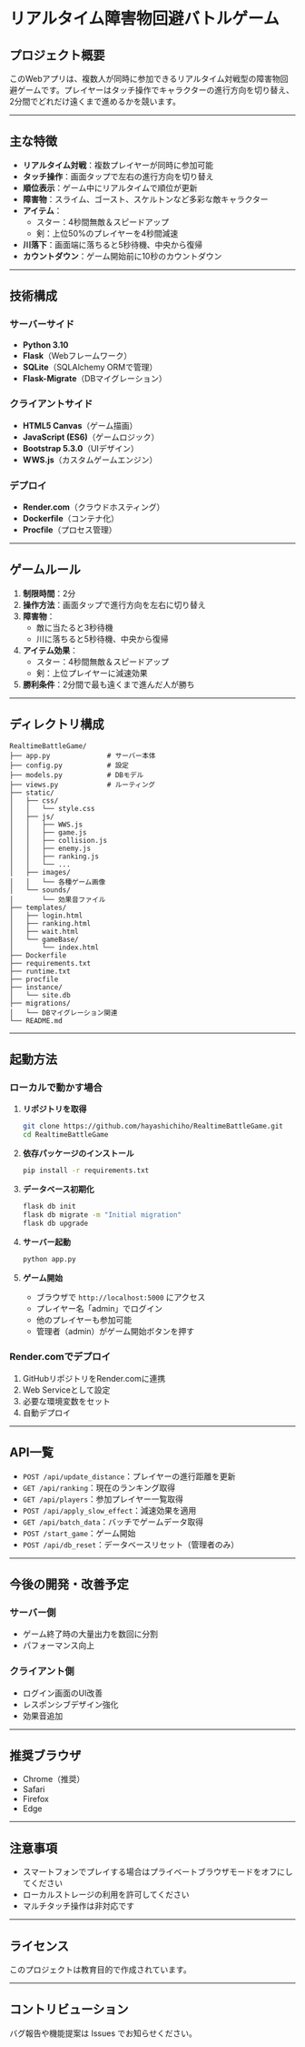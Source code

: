 # リアルタイム障害物回避バトルゲーム

## プロジェクト概要
このWebアプリは、複数人が同時に参加できるリアルタイム対戦型の障害物回避ゲームです。プレイヤーはタッチ操作でキャラクターの進行方向を切り替え、2分間でどれだけ遠くまで進めるかを競います。

---

## 主な特徴

- **リアルタイム対戦**：複数プレイヤーが同時に参加可能
- **タッチ操作**：画面タップで左右の進行方向を切り替え
- **順位表示**：ゲーム中にリアルタイムで順位が更新
- **障害物**：スライム、ゴースト、スケルトンなど多彩な敵キャラクター
- **アイテム**：
  - スター：4秒間無敵＆スピードアップ
  - 剣：上位50%のプレイヤーを4秒間減速
- **川落下**：画面端に落ちると5秒待機、中央から復帰
- **カウントダウン**：ゲーム開始前に10秒のカウントダウン

---

## 技術構成

### サーバーサイド
- **Python 3.10**
- **Flask**（Webフレームワーク）
- **SQLite**（SQLAlchemy ORMで管理）
- **Flask-Migrate**（DBマイグレーション）

### クライアントサイド
- **HTML5 Canvas**（ゲーム描画）
- **JavaScript (ES6)**（ゲームロジック）
- **Bootstrap 5.3.0**（UIデザイン）
- **WWS.js**（カスタムゲームエンジン）

### デプロイ
- **Render.com**（クラウドホスティング）
- **Dockerfile**（コンテナ化）
- **Procfile**（プロセス管理）

---

## ゲームルール

1. **制限時間**：2分
2. **操作方法**：画面タップで進行方向を左右に切り替え
3. **障害物**：
   - 敵に当たると3秒待機
   - 川に落ちると5秒待機、中央から復帰
4. **アイテム効果**：
   - スター：4秒間無敵＆スピードアップ
   - 剣：上位プレイヤーに減速効果
5. **勝利条件**：2分間で最も遠くまで進んだ人が勝ち

---

## ディレクトリ構成

```
RealtimeBattleGame/
├── app.py              # サーバー本体
├── config.py           # 設定
├── models.py           # DBモデル
├── views.py            # ルーティング
├── static/
│   ├── css/
│   │   └── style.css
│   ├── js/
│   │   ├── WWS.js
│   │   ├── game.js
│   │   ├── collision.js
│   │   ├── enemy.js
│   │   ├── ranking.js
│   │   └── ...
│   ├── images/
│   │   └── 各種ゲーム画像
│   └── sounds/
│       └── 効果音ファイル
├── templates/
│   ├── login.html
│   ├── ranking.html
│   ├── wait.html
│   └── gameBase/
│       └── index.html
├── Dockerfile
├── requirements.txt
├── runtime.txt
├── procfile
├── instance/
│   └── site.db
├── migrations/
│   └── DBマイグレーション関連
└── README.md
```

---

## 起動方法

### ローカルで動かす場合

1. **リポジトリを取得**
   ```bash
   git clone https://github.com/hayashichiho/RealtimeBattleGame.git
   cd RealtimeBattleGame
   ```

2. **依存パッケージのインストール**
   ```bash
   pip install -r requirements.txt
   ```

3. **データベース初期化**
   ```bash
   flask db init
   flask db migrate -m "Initial migration"
   flask db upgrade
   ```

4. **サーバー起動**
   ```bash
   python app.py
   ```

5. **ゲーム開始**
   - ブラウザで `http://localhost:5000` にアクセス
   - プレイヤー名「admin」でログイン
   - 他のプレイヤーも参加可能
   - 管理者（admin）がゲーム開始ボタンを押す

### Render.comでデプロイ

1. GitHubリポジトリをRender.comに連携
2. Web Serviceとして設定
3. 必要な環境変数をセット
4. 自動デプロイ

---

## API一覧

- `POST /api/update_distance`：プレイヤーの進行距離を更新
- `GET /api/ranking`：現在のランキング取得
- `GET /api/players`：参加プレイヤー一覧取得
- `POST /api/apply_slow_effect`：減速効果を適用
- `GET /api/batch_data`：バッチでゲームデータ取得
- `POST /start_game`：ゲーム開始
- `POST /api/db_reset`：データベースリセット（管理者のみ）

---

## 今後の開発・改善予定

### サーバー側
- ゲーム終了時の大量出力を数回に分割
- パフォーマンス向上

### クライアント側
- ログイン画面のUI改善
- レスポンシブデザイン強化
- 効果音追加

---

## 推奨ブラウザ

- Chrome（推奨）
- Safari
- Firefox
- Edge

---

## 注意事項

- スマートフォンでプレイする場合はプライベートブラウザモードをオフにしてください
- ローカルストレージの利用を許可してください
- マルチタッチ操作は非対応です

---

## ライセンス

このプロジェクトは教育目的で作成されています。

---

## コントリビューション

バグ報告や機能提案は Issues でお知らせください。
